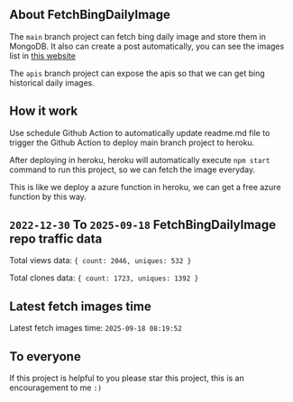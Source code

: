 ## About FetchBingDailyImage

The `main` branch project can fetch bing daily image and store them in MongoDB.
It also can create a post automatically, you can see the images list in [this website](https://oursalbum.netlify.app)

The `apis` branch project can expose the apis so that we can get bing historical daily images.

## How it work

Use schedule Github Action to automatically update readme.md file to trigger the Github Action to deploy main branch project to heroku.

After deploying in heroku, heroku will automatically execute `npm start` command to run this project, so we can fetch the image everyday.

This is like we deploy a azure function in heroku, we can get a free azure function by this way.

## `2022-12-30` To `2025-09-18` FetchBingDailyImage repo traffic data

Total views data: `{ count: 2046, uniques: 532 }`

Total clones data: `{ count: 1723, uniques: 1392 }`

## Latest fetch images time

Latest fetch images time: `2025-09-18 08:19:52`

## To everyone

If this project is helpful to you please star this project, this is an encouragement to me `:)`



